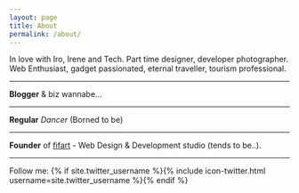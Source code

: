 ```yaml
---
layout: page
title: About
permalink: /about/
---
```


In love with Iro, Irene and Tech. Part time designer, developer photographer. Web Enthusiast, gadget passionated, eternal traveller,
tourism professional.

---

**Blogger** & biz wannabe...

---

**Regular**  _Dancer_ (Borned to be) 

---

**Founder** of [fifart](http://fifart.net) - Web Design & Development studio (tends to be..).

---

Follow me: {% if site.twitter_username %}{% include icon-twitter.html username=site.twitter_username %}{% endif %}
